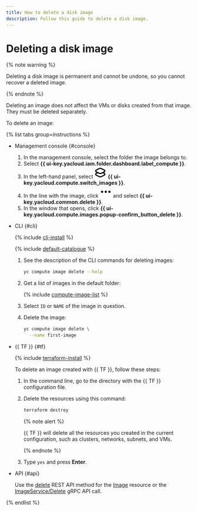 ```yaml
---
title: How to delete a disk image
description: Follow this guide to delete a disk image.
---
```


# Deleting a disk image

{% note warning %}

Deleting a disk image is permanent and cannot be undone, so you cannot recover a deleted image.

{% endnote %}

Deleting an image does not affect the VMs or disks created from that image. They must be deleted separately.

To delete an image:

{% list tabs group=instructions %}

- Management console {#console}

  1. In the management console, select the folder the image belongs to.
  1. Select **{{ ui-key.yacloud.iam.folder.dashboard.label_compute }}**.
  1. In the left-hand panel, select ![image](../../../_assets/console-icons/layers.svg) **{{ ui-key.yacloud.compute.switch_images }}**.
  1. In the line with the image, click ![image](../../../_assets/console-icons/ellipsis.svg) and select **{{ ui-key.yacloud.common.delete }}**.
  1. In the window that opens, click **{{ ui-key.yacloud.compute.images.popup-confirm_button_delete }}**.

- CLI {#cli}

  {% include [cli-install](../../../_includes/cli-install.md) %}

  {% include [default-catalogue](../../../_includes/default-catalogue.md) %}

  1. See the description of the CLI commands for deleting images:

     ```bash
     yc compute image delete --help
     ```

  1. Get a list of images in the default folder:

     {% include [compute-image-list](../../../_includes/compute/image-list.md) %}

  1. Select `ID` or `NAME` of the image in question.
  1. Delete the image:

     ```bash
     yc compute image delete \
       --name first-image
     ```

- {{ TF }} {#tf}

  {% include [terraform-install](../../../_includes/terraform-install.md) %}

  To delete an image created with {{ TF }}, follow these steps:
  1. In the command line, go to the directory with the {{ TF }} configuration file.
  1. Delete the resources using this command:

     ```bash
     terraform destroy
     ```

     {% note alert %}

     {{ TF }} will delete all the resources you created in the current configuration, such as clusters, networks, subnets, and VMs.

     {% endnote %}

  1. Type `yes` and press **Enter**.

- API {#api}

  Use the [delete](../../api-ref/Image/delete.md) REST API method for the [Image](../../api-ref/Image/index.md) resource or the [ImageService/Delete](../../api-ref/grpc/Image/delete.md) gRPC API call.

{% endlist %}